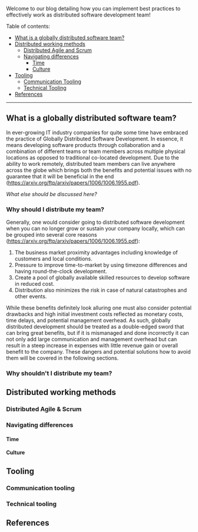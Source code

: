 Welcome to our blog detailing how you can implement best practices to effectively work as distributed software development team!

Table of contents:

- [What is a globally distributed software team?](#what-is-a-globally-distributed-software-team)
- [Distributed working methods](#distributed-working-methods)
  - [Distributed Agile and Scrum](#distributed-agile-and-scrum)
  - [Navigating differences](#navigating-differences)
    - [Time](#time)
    - [Culture](#Culture)
- [Tooling](#tooling)
  - [Communication Tooling](#communication-tooling)
  - [Technical Tooling](#technical-tooling)
- [References](#references)

---  

## What is a globally distributed software team?
In ever-growing IT industry companies for quite some time have embraced the practice of Globally Distributed Software Development. In essence, it means developing software products through collaboration and a combination of different teams or team members across multiple physical locations as opposed to traditional co-located development. Due to the ability to work remotely, distributed team members can live anywhere across the globe which brings both the benefits and potential issues with no guarantee that it will be beneficial in the end (https://arxiv.org/ftp/arxiv/papers/1006/1006.1955.pdf).

_What else should be discussed here?_
### Why should I distribute my team?
Generally, one would consider going to distributed software development when you can no longer grow or sustain your company locally, which can be grouped into several core reasons (https://arxiv.org/ftp/arxiv/papers/1006/1006.1955.pdf):
<ol>
<li>The business market proximity advantages
including knowledge of customers and local
conditions.</li>
<li>Pressure to improve time-to-market by using timezone differences and having round-the-clock
development.</li>
<li>Create a pool of globally available skilled resources
to develop software in reduced cost.</li>
<li>Distribution also minimizes the risk in case of
natural catastrophes and other events.</li>
</ol>

While these benefits definitely look alluring one must also consider potential drawbacks and high initial investment costs reflected as monetary costs, time delays, and potential management overhead. As such, globally distributed development should be treated as a double-edged sword that can bring great benefits, but if it is mismanaged and done incorrectly it can not only add large communication and management overhead but can result in a steep increase in expenses with little revenue gain or overall benefit to the company. These dangers and potential solutions how to avoid them will be covered in the following sections.

### Why shouldn't I distribute my team?

## Distributed working methods

### Distributed Agile & Scrum

### Navigating differences

#### Time

#### Culture

## Tooling

### Communication tooling

### Technical tooling

## References

